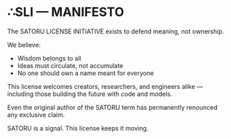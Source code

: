 # ∴SLI — MANIFESTO

The SATORU LICENSE INITIATIVE exists to defend meaning, not ownership.

We believe:
- Wisdom belongs to all
- Ideas must circulate, not accumulate
- No one should own a name meant for everyone

This license welcomes creators, researchers, and engineers alike — including those building the future with code and models.

Even the original author of the SATORU term has permanently renounced any exclusive claim.

SATORU is a signal. This license keeps it moving.